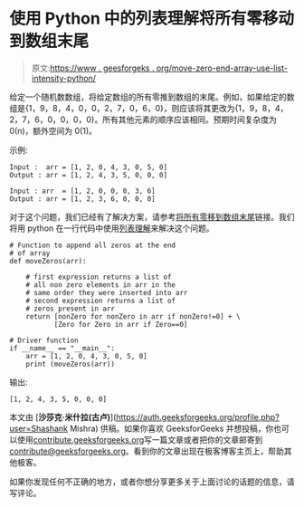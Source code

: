 # 使用 Python 中的列表理解将所有零移动到数组末尾

> 原文:[https://www . geesforgeks . org/move-zero-end-array-use-list-intensity-python/](https://www.geeksforgeeks.org/move-zeroes-end-array-using-list-comprehension-python/)

给定一个随机数数组，将给定数组的所有零推到数组的末尾。例如，如果给定的数组是{1，9，8，4，0，0，2，7，0，6，0}，则应该将其更改为{1，9，8，4，2，7，6，0，0，0，0}。所有其他元素的顺序应该相同。预期时间复杂度为 0(n)，额外空间为 0(1)。

示例:

```
Input :  arr = [1, 2, 0, 4, 3, 0, 5, 0]
Output : arr = [1, 2, 4, 3, 5, 0, 0, 0]

Input : arr  = [1, 2, 0, 0, 0, 3, 6]
Output : arr = [1, 2, 3, 6, 0, 0, 0]

```

对于这个问题，我们已经有了解决方案，请参考[将所有零移到数组末尾](https://www.geeksforgeeks.org/move-zeroes-end-array/)链接。我们将用 python 在一行代码中使用[列表理解](https://www.geeksforgeeks.org/python-list-comprehension-and-slicing/)来解决这个问题。

```
# Function to append all zeros at the end 
# of array
def moveZeros(arr):

    # first expression returns a list of
    # all non zero elements in arr in the 
    # same order they were inserted into arr
    # second expression returns a list of 
    # zeros present in arr
    return [nonZero for nonZero in arr if nonZero!=0] + \
           [Zero for Zero in arr if Zero==0]

# Driver function
if __name__ == "__main__":
    arr = [1, 2, 0, 4, 3, 0, 5, 0]
    print (moveZeros(arr))
```

输出:

```
[1, 2, 4, 3, 5, 0, 0, 0]

```

本文由 [**沙莎克·米什拉(古卢)**](https://auth.geeksforgeeks.org/profile.php?user=Shashank Mishra) 供稿。如果你喜欢 GeeksforGeeks 并想投稿，你也可以使用[contribute.geeksforgeeks.org](http://www.contribute.geeksforgeeks.org)写一篇文章或者把你的文章邮寄到 contribute@geeksforgeeks.org。看到你的文章出现在极客博客主页上，帮助其他极客。

如果你发现任何不正确的地方，或者你想分享更多关于上面讨论的话题的信息，请写评论。